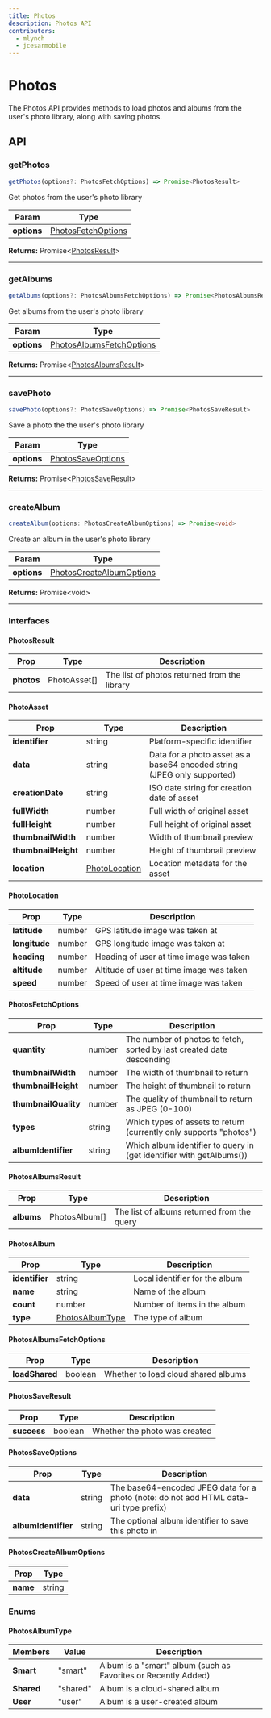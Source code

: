 ```yaml
---
title: Photos
description: Photos API
contributors:
  - mlynch
  - jcesarmobile
---
```


<plugin-platforms platforms="ios,android"></plugin-platforms>

# Photos

The Photos API provides methods to load photos and albums from the user's photo library, along with saving photos.

<!--DOCGEN_API_START-->
<!--Update the source file JSDoc comments and rerun docgen to update the docs below-->
## API

### getPhotos

```typescript
getPhotos(options?: PhotosFetchOptions) => Promise<PhotosResult>
```

Get photos from the user's photo library

| Param       | Type                                      |
| ----------- | ----------------------------------------- |
| **options** | [PhotosFetchOptions](#photosfetchoptions) |

**Returns:** Promise&lt;[PhotosResult](#photosresult)&gt;

--------------------


### getAlbums

```typescript
getAlbums(options?: PhotosAlbumsFetchOptions) => Promise<PhotosAlbumsResult>
```

Get albums from the user's photo library

| Param       | Type                                                  |
| ----------- | ----------------------------------------------------- |
| **options** | [PhotosAlbumsFetchOptions](#photosalbumsfetchoptions) |

**Returns:** Promise&lt;[PhotosAlbumsResult](#photosalbumsresult)&gt;

--------------------


### savePhoto

```typescript
savePhoto(options?: PhotosSaveOptions) => Promise<PhotosSaveResult>
```

Save a photo the the user's photo library

| Param       | Type                                    |
| ----------- | --------------------------------------- |
| **options** | [PhotosSaveOptions](#photossaveoptions) |

**Returns:** Promise&lt;[PhotosSaveResult](#photossaveresult)&gt;

--------------------


### createAlbum

```typescript
createAlbum(options: PhotosCreateAlbumOptions) => Promise<void>
```

Create an album in the user's photo library

| Param       | Type                                                  |
| ----------- | ----------------------------------------------------- |
| **options** | [PhotosCreateAlbumOptions](#photoscreatealbumoptions) |

**Returns:** Promise&lt;void&gt;

--------------------


### Interfaces


#### PhotosResult

| Prop       | Type         | Description                                  |
| ---------- | ------------ | -------------------------------------------- |
| **photos** | PhotoAsset[] | The list of photos returned from the library |


#### PhotoAsset

| Prop                | Type                            | Description                                                             |
| ------------------- | ------------------------------- | ----------------------------------------------------------------------- |
| **identifier**      | string                          | Platform-specific identifier                                            |
| **data**            | string                          | Data for a photo asset as a base64 encoded string (JPEG only supported) |
| **creationDate**    | string                          | ISO date string for creation date of asset                              |
| **fullWidth**       | number                          | Full width of original asset                                            |
| **fullHeight**      | number                          | Full height of original asset                                           |
| **thumbnailWidth**  | number                          | Width of thumbnail preview                                              |
| **thumbnailHeight** | number                          | Height of thumbnail preview                                             |
| **location**        | [PhotoLocation](#photolocation) | Location metadata for the asset                                         |


#### PhotoLocation

| Prop          | Type   | Description                              |
| ------------- | ------ | ---------------------------------------- |
| **latitude**  | number | GPS latitude image was taken at          |
| **longitude** | number | GPS longitude image was taken at         |
| **heading**   | number | Heading of user at time image was taken  |
| **altitude**  | number | Altitude of user at time image was taken |
| **speed**     | number | Speed of user at time image was taken    |


#### PhotosFetchOptions

| Prop                 | Type   | Description                                                           |
| -------------------- | ------ | --------------------------------------------------------------------- |
| **quantity**         | number | The number of photos to fetch, sorted by last created date descending |
| **thumbnailWidth**   | number | The width of thumbnail to return                                      |
| **thumbnailHeight**  | number | The height of thumbnail to return                                     |
| **thumbnailQuality** | number | The quality of thumbnail to return as JPEG (0-100)                    |
| **types**            | string | Which types of assets to return (currently only supports "photos")    |
| **albumIdentifier**  | string | Which album identifier to query in (get identifier with getAlbums())  |


#### PhotosAlbumsResult

| Prop       | Type          | Description                                |
| ---------- | ------------- | ------------------------------------------ |
| **albums** | PhotosAlbum[] | The list of albums returned from the query |


#### PhotosAlbum

| Prop           | Type                                | Description                    |
| -------------- | ----------------------------------- | ------------------------------ |
| **identifier** | string                              | Local identifier for the album |
| **name**       | string                              | Name of the album              |
| **count**      | number                              | Number of items in the album   |
| **type**       | [PhotosAlbumType](#photosalbumtype) | The type of album              |


#### PhotosAlbumsFetchOptions

| Prop           | Type    | Description                         |
| -------------- | ------- | ----------------------------------- |
| **loadShared** | boolean | Whether to load cloud shared albums |


#### PhotosSaveResult

| Prop        | Type    | Description                   |
| ----------- | ------- | ----------------------------- |
| **success** | boolean | Whether the photo was created |


#### PhotosSaveOptions

| Prop                | Type   | Description                                                                           |
| ------------------- | ------ | ------------------------------------------------------------------------------------- |
| **data**            | string | The base64-encoded JPEG data for a photo (note: do not add HTML data-uri type prefix) |
| **albumIdentifier** | string | The optional album identifier to save this photo in                                   |


#### PhotosCreateAlbumOptions

| Prop     | Type   |
| -------- | ------ |
| **name** | string |


### Enums


#### PhotosAlbumType

| Members    | Value    | Description                                                    |
| ---------- | -------- | -------------------------------------------------------------- |
| **Smart**  | "smart"  | Album is a "smart" album (such as Favorites or Recently Added) |
| **Shared** | "shared" | Album is a cloud-shared album                                  |
| **User**   | "user"   | Album is a user-created album                                  |


<!--DOCGEN_API_END-->